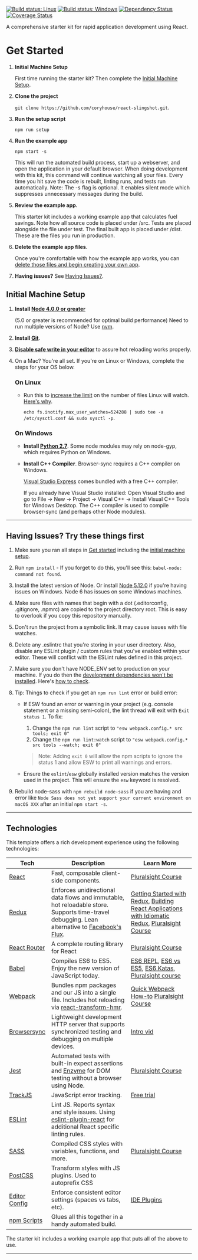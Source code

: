 [![Build status: Linux](https://img.shields.io/travis/coryhouse/react-slingshot.svg?style=flat-square)](https://travis-ci.org/coryhouse/react-slingshot)
[![Build status: Windows](https://img.shields.io/appveyor/ci/coryhouse/react-slingshot/master.svg?style=flat-square)](https://ci.appveyor.com/project/coryhouse/react-slingshot/branch/master)
[![Dependency Status](https://david-dm.org/coryhouse/react-slingshot.svg?style=flat-square)](https://david-dm.org/coryhouse/react-slingshot)
[![Coverage Status](https://img.shields.io/coveralls/coryhouse/react-slingshot/master.svg?style=flat-square)](https://coveralls.io/github/coryhouse/react-slingshot?branch=master)

A comprehensive starter kit for rapid application development using React.

# Get Started

1.  **Initial Machine Setup**

    First time running the starter kit? Then complete the [Initial Machine Setup](#initial-machine-setup).

2.  **Clone the project**

    `git clone https://github.com/coryhouse/react-slingshot.git`.

3.  **Run the setup script**

    `npm run setup`

4.  **Run the example app**

    `npm start -s`

    This will run the automated build process, start up a webserver, and open the application in your default browser. When doing development with this kit, this command will continue watching all your files. Every time you hit save the code is rebuilt, linting runs, and tests run automatically. Note: The -s flag is optional. It enables silent mode which suppresses unnecessary messages during the build.

5.  **Review the example app.**

    This starter kit includes a working example app that calculates fuel savings. Note how all source code is placed under /src. Tests are placed alongside the file under test. The final built app is placed under /dist. These are the files you run in production.

6.  **Delete the example app files.**

    Once you're comfortable with how the example app works, you can [delete those files and begin creating your own app](./docs/FAQ.md#i-just-want-an-empty-starter-kit).

7.  **Having issues?** See [Having Issues?](#having-issues-try-these-things-first).

## Initial Machine Setup

1.  **Install [Node 4.0.0 or greater](https://nodejs.org)**

    (5.0 or greater is recommended for optimal build performance)
    Need to run multiple versions of Node? Use [nvm](https://github.com/creationix/nvm).

2.  **Install [Git](https://git-scm.com/downloads)**.

3.  **[Disable safe write in your editor](https://webpack.js.org/guides/development/#adjusting-your-text-editor)** to assure hot reloading works properly.

4.  On a Mac? You're all set. If you're on Linux or Windows, complete the steps for your OS below.

    ### On Linux

    * Run this to [increase the limit](http://stackoverflow.com/questions/16748737/grunt-watch-error-waiting-fatal-error-watch-enospc) on the number of files Linux will watch. [Here's why](https://github.com/coryhouse/react-slingshot/issues/6).

      `echo fs.inotify.max_user_watches=524288 | sudo tee -a /etc/sysctl.conf && sudo sysctl -p`.

    ### On Windows

    * **Install [Python 2.7](https://www.python.org/downloads/)**. Some node modules may rely on node-gyp, which requires Python on Windows.
    * **Install C++ Compiler**. Browser-sync requires a C++ compiler on Windows.

      [Visual Studio Express](https://www.visualstudio.com/en-US/products/visual-studio-express-vs) comes bundled with a free C++ compiler.

      If you already have Visual Studio installed:
      Open Visual Studio and go to File -> New -> Project -> Visual C++ -> Install Visual C++ Tools for Windows Desktop.
      The C++ compiler is used to compile browser-sync (and perhaps other Node modules).

---

## Having Issues? Try these things first

1.  Make sure you ran all steps in [Get started](#get-started) including the [initial machine setup](#initial-machine-setup).
2.  Run `npm install` - If you forget to do this, you'll see this: `babel-node: command not found`.
3.  Install the latest version of Node. Or install [Node 5.12.0](https://nodejs.org/download/release/v5.12.0/) if you're having issues on Windows. Node 6 has issues on some Windows machines.
4.  Make sure files with names that begin with a dot (.editorconfig, .gitignore, .npmrc) are copied to the project directory root. This is easy to overlook if you copy this repository manually.
5.  Don't run the project from a symbolic link. It may cause issues with file watches.
6.  Delete any .eslintrc that you're storing in your user directory. Also, disable any ESLint plugin / custom rules that you've enabled within your editor. These will conflict with the ESLint rules defined in this project.
7.  Make sure you don't have NODE_ENV set to production on your machine. If you do then the [development dependencies won't be installed](https://github.com/coryhouse/react-slingshot/issues/400#issuecomment-290497767). Here's [how to check](http://stackoverflow.com/a/27939821/26180).

8.  Tip: Things to check if you get an `npm run lint` error or build error:

    * If ESW found an error or warning in your project (e.g. console statement or a missing semi-colon), the lint thread will exit with `Exit status 1`. To fix:

      1.  Change the `npm run lint` script to `"esw webpack.config.* src tools; exit 0"`
      1.  Change the `npm run lint:watch` script to `"esw webpack.config.* src tools --watch; exit 0"`

      > Note: Adding `exit 0` will allow the npm scripts to ignore the status 1 and allow ESW to print all warnings and errors.

    * Ensure the `eslint`/`esw` globally installed version matches the version used in the project. This will ensure the `esw` keyword is resolved.

9. Rebuild node-sass with `npm rebuild node-sass` if you are having and error like `Node Sass does not yet support your current environment on macOS XXX` after an initial `npm start -s`.

---

## Technologies

This template offers a rich development experience using the following technologies:

| **Tech**                                                | **Description**                                                                                                                                                                                    | **Learn More**                                                                                                                                                                                                                                                                                              |
| ------------------------------------------------------- | -------------------------------------------------------------------------------------------------------------------------------------------------------------------------------------------------- | ----------------------------------------------------------------------------------------------------------------------------------------------------------------------------------------------------------------------------------------------------------------------------------------------------------- |
| [React](https://facebook.github.io/react/)              | Fast, composable client-side components.                                                                                                                                                           | [Pluralsight Course](https://www.pluralsight.com/courses/react-flux-building-applications)                                                                                                                                                                                                                  |
| [Redux](http://redux.js.org)                            | Enforces unidirectional data flows and immutable, hot reloadable store. Supports time-travel debugging. Lean alternative to [Facebook's Flux](https://facebook.github.io/flux/docs/overview.html). | [Getting Started with Redux](https://egghead.io/courses/getting-started-with-redux), [Building React Applications with Idiomatic Redux](https://egghead.io/courses/building-react-applications-with-idiomatic-redux), [Pluralsight Course](http://www.pluralsight.com/courses/react-redux-react-router-es6) |
| [React Router](https://github.com/reactjs/react-router) | A complete routing library for React                                                                                                                                                               | [Pluralsight Course](https://www.pluralsight.com/courses/react-flux-building-applications)                                                                                                                                                                                                                  |
| [Babel](http://babeljs.io)                              | Compiles ES6 to ES5. Enjoy the new version of JavaScript today.                                                                                                                                    | [ES6 REPL](https://babeljs.io/repl/), [ES6 vs ES5](http://es6-features.org), [ES6 Katas](http://es6katas.org), [Pluralsight course](https://www.pluralsight.com/courses/javascript-fundamentals-es6)                                                                                                        |
| [Webpack](https://webpack.js.org)                       | Bundles npm packages and our JS into a single file. Includes hot reloading via [react-transform-hmr](https://www.npmjs.com/package/react-transform-hmr).                                           | [Quick Webpack How-to](https://github.com/petehunt/webpack-howto) [Pluralsight Course](https://www.pluralsight.com/courses/webpack-fundamentals)                                                                                                                                                            |
| [Browsersync](https://www.browsersync.io/)              | Lightweight development HTTP server that supports synchronized testing and debugging on multiple devices.                                                                                          | [Intro vid](https://www.youtube.com/watch?time_continue=1&v=heNWfzc7ufQ)                                                                                                                                                                                                                                    |
| [Jest](https://facebook.github.io/jest/)                | Automated tests with built-in expect assertions and [Enzyme](https://github.com/airbnb/enzyme) for DOM testing without a browser using Node.                                                       | [Pluralsight Course](https://www.pluralsight.com/courses/testing-javascript)                                                                                                                                                                                                                                |
| [TrackJS](https://trackjs.com/)                         | JavaScript error tracking.                                                                                                                                                                         | [Free trial](https://my.trackjs.com/signup)                                                                                                                                                                                                                                                                 |
| [ESLint](http://eslint.org/)                            | Lint JS. Reports syntax and style issues. Using [eslint-plugin-react](https://github.com/yannickcr/eslint-plugin-react) for additional React specific linting rules.                               |                                                                                                                                                                                                                                                                                                             |
| [SASS](http://sass-lang.com/)                           | Compiled CSS styles with variables, functions, and more.                                                                                                                                           | [Pluralsight Course](https://www.pluralsight.com/courses/better-css)                                                                                                                                                                                                                                        |
| [PostCSS](https://github.com/postcss/postcss)           | Transform styles with JS plugins. Used to autoprefix CSS                                                                                                                                           |
| [Editor Config](http://editorconfig.org)                | Enforce consistent editor settings (spaces vs tabs, etc).                                                                                                                                          | [IDE Plugins](http://editorconfig.org/#download)                                                                                                                                                                                                                                                            |
| [npm Scripts](https://docs.npmjs.com/misc/scripts)      | Glues all this together in a handy automated build.                                                                                              |

The starter kit includes a working example app that puts all of the above to use.

---
